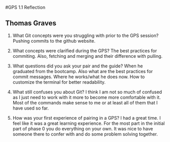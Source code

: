 #GPS 1.1 Reflection
## Thomas Graves

1. What Git concepts were you struggling with prior to the GPS session? Pushing commits to the github website.

2. What concepts were clarified during the GPS? The best practices for commiting. Also, fetching and merging and their difference with pulling.

3. What questions did you ask your pair and the guide? When he graduated from the bootcamp. Also what are the best practices for commit messages. Where he works/what he does now. How to customize the terminal for better readability. 

4. What still confuses you about Git? I think I am not so much of confused as I just need to work with it more to become more comfortable with it. Most of the commands make sense to me or at least all of them that I have used so far. 

5. How was your first experience of pairing in a GPS? I had a great time. I feel like it was a great learning experience. For the most part in the initial part of phase 0 you do everything on your own. It was nice to have someone there to confer with and do some problem solving together.